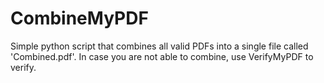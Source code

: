# CombineMyPDF
Simple python script that combines all valid PDFs into a single file called 'Combined.pdf'. In case you are not able to combine, use VerifyMyPDF to verify.
